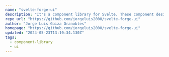 ```yaml
---
name: "svelte-forge-ui"
description: "It's a component library for Svelte. These component designs are lightweight and flexible."
repo_url: "https://github.com/jorgeluis2000/svelte-forge-ui"
author: "Jorge Luis Güiza Granobles"
homepage: "https://github.com/jorgeluis2000/svelte-forge-ui"
updated: "2024-05-23T13:10:34.130Z"
tags: 
  - component-library
  - ui
---
```

